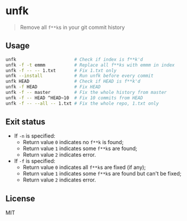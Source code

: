 # unfk

> Remove all `f**k`s in your git commit history

## Usage

```sh
unfk                      # Check if index is f**k'd
unfk -f -t emmm           # Replace all f**ks with emmm in index
unfk -f -- -- 1.txt       # Fix 1.txt only
unfk --install            # Run unfk before every commit
unfk HEAD                 # Check if HEAD is f**k'd
unfk -f HEAD              # Fix HEAD
unfk -f -- master         # Fix the whole history from master
unfk -f -- HEAD ^HEAD~10  # Fix 10 commits from HEAD
unfk -f -- --all -- 1.txt # Fix the whole repo, 1.txt only
```

## Exit status

- If `-n` is specified:
    - Return value `0` indicates no `f**k` is found;
    - Return value `1` indicates some `f**k`s are found;
    - Return value `2` indicates error.
- If `-f` is specified:
    - Return value `0` indicates all `f**k`s are fixed (if any);
    - Return value `1` indicates some `f**k`s are found but can't be fixed;
    - Return value `2` indicates error.

## License

MIT
